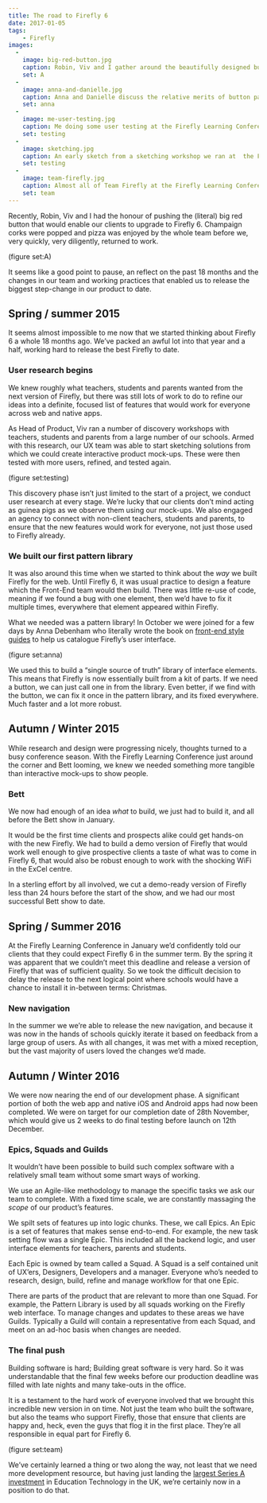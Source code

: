 ```yaml
---
title: The road to Firefly 6
date: 2017-01-05
tags:
    - Firefly
images:
  -
    image: big-red-button.jpg
    caption: Robin, Viv and I gather around the beautifully designed button to activate Firefly 6 in our offices in Hammersmith, 12th December 2016
    set: A
  -
    image: anna-and-danielle.jpg
    caption: Anna and Danielle discuss the relative merits of button patterns in the old Firefly office, October 2015
    set: anna
  -
    image: me-user-testing.jpg
    caption: Me doing some user testing at the Firefly Learning Conference in Birmingham, November 2016
    set: testing
  -
    image: sketching.jpg
    caption: An early sketch from a sketching workshop we ran at  the Firefly offices
    set: testing
  -
    image: team-firefly.jpg
    caption: Almost all of Team Firefly at the Firefly Learning Conference in Birmingham, 15th November 2016
    set: team
---
```

Recently, Robin, Viv and I had the honour of pushing the (literal) big red button that would enable our clients to upgrade to Firefly 6. Champaign corks were popped and pizza was enjoyed by the whole team before we, very quickly, very diligently, returned to work. 

(figure set:A)

It seems like a good point to pause, an reflect on the past 18 months and the changes in our team and working practices that enabled us to release the biggest step-change in our product to date.

## Spring / summer 2015

It seems almost impossible to me now that we started thinking about Firefly 6 a whole 18 months ago. We’ve packed an awful lot into that year and a half, working hard to release the best Firefly to date.

### User research begins

We knew roughly what teachers, students and parents wanted from the next version of Firefly, but there was still lots of work to do to refine our ideas into a definite, focused list of features that would work for everyone across web and native apps.

As Head of Product, Viv ran a number of discovery workshops with teachers, students and parents from a large number of our schools. Armed with this research, our UX team was able to start sketching solutions from which we could create interactive product mock-ups. These were then tested with more users, refined, and tested again.

(figure set:testing)

This discovery phase isn’t just limited to the start of a project, we conduct user research at every stage. We’re lucky that our clients don’t mind acting as guinea pigs as we observe them using our mock-ups. We also engaged an agency to connect with non-client teachers, students and parents, to ensure that the new features would work for everyone, not just those used to Firefly already.

### We built our first pattern library

It was also around this time when we started to think about the _way_ we built Firefly for the web. Until Firefly 6, it was usual practice to design a feature which the Front-End team would then build. There was little re-use of code, meaning if we found a bug with one element, then we’d have to fix it multiple times, everywhere that element appeared within Firefly.

What we needed was a pattern library! In October we were joined for a few days by Anna Debenham who literally wrote the book on [front-end style guides](http://www.maban.co.uk/projects/front-end-style-guides/) to help us catalogue Firefly’s user interface. 

(figure set:anna)

We used this to build a “single source of truth” library of interface elements. This means that Firefly is now essentially built from a kit of parts. If we need a button, we can just call one in from the library. Even better, if we find with the button, we can fix it once in the pattern library, and its fixed everywhere. Much faster and a lot more robust.

## Autumn / Winter 2015

While research and design were progressing nicely, thoughts turned to a busy conference season. With the Firefly Learning Conference just around the corner and Bett looming, we knew we needed something more tangible than interactive mock-ups to show people.

### Bett

We now had enough of an idea _what_ to build, we just had to build it, and all before the Bett show in January.

It would be the first time clients and prospects alike could get hands-on with the new Firefly. We had to build a demo version of Firefly that would work well enough to give prospective clients a taste of what was to come in Firefly 6, that would also be robust enough to work with the shocking WiFi in the ExCel centre.

In a sterling effort by all involved, we cut a demo-ready version of Firefly less than 24 hours before the start of the show, and we had our most successful Bett show to date.

## Spring / Summer 2016

At the Firefly Learning Conference in January we’d confidently told our clients that they could expect Firefly 6 in the summer term. By the spring it was apparent that we couldn’t meet this deadline and release a version of Firefly that was of sufficient quality. So we took the difficult decision to delay the release to the next logical point where schools would have a chance to install it in-between terms: Christmas.

### New navigation

In the summer we we’re able to release the new navigation, and because it was now in the hands of schools quickly iterate it based on feedback from a large group of users. As with all changes, it was met with a mixed reception, but the vast majority of users loved the changes we’d made.

## Autumn / Winter 2016

We were now nearing the end of our development phase. A significant portion of both the web app and native iOS and Android apps had now been completed. We were on target for our completion date of 28th November, which would give us 2 weeks to do final testing before launch on 12th December.

### Epics, Squads and Guilds

It wouldn’t have been possible to build such complex software with a relatively small team without some smart ways of working.  

We use an Agile-like methodology to manage the specific tasks we ask our team to complete. With a fixed time scale, we are constantly massaging the _scope_ of our product’s features. 

We spilt sets of features up into logic chunks. These, we call Epics. An Epic is a set of features that makes sense end-to-end. For example, the new task setting flow was a single Epic. This included all the backend logic, and user interface elements for teachers, parents and students.

Each Epic is owned by team called a Squad. A Squad is a self contained unit of UX’ers, Designers, Developers and a manager. Everyone who’s needed to research, design, build, refine and manage workflow for that one Epic.

There are parts of the product that are relevant to more than one Squad. For example, the Pattern Library is used by all squads working on the Firefly web interface. To manage changes and updates to these areas we have Guilds. Typically a Guild will contain a representative from each Squad, and meet on an ad-hoc basis when changes are needed.

### The final push

Building software is hard; Building great software is very hard. So it was understandable that the final few weeks before our production deadline was filled with late nights and many take-outs in the office.

It is a testament to the hard work of everyone involved that we brought this incredible new version in on time. Not just the team who built the software, but also the teams who support Firefly, those that ensure that clients are happy and, heck, even the guys that flog it in the first place. They’re all responsible in equal part for Firefly 6.

(figure set:team)

We’ve certainly learned a thing or two along the way, not least that we need more development resource, but having just landing the [largest Series A investment](https://techcrunch.com/2016/11/15/firefly-takes-5-6m-series-a-for-its-learning-support-platform-for-schools/) in Education Technology in the UK, we’re certainly now in a position to do that.